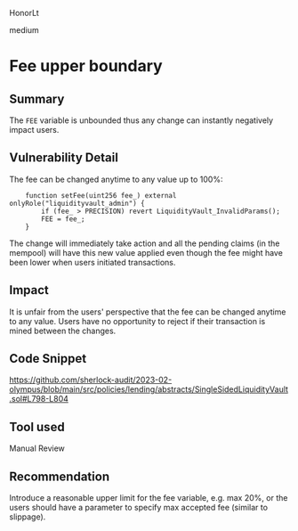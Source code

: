 HonorLt

medium

# Fee upper boundary

## Summary

The `FEE` variable is unbounded thus any change can instantly negatively impact users.

## Vulnerability Detail

The fee can be changed anytime to any value up to 100%:
```solidity
    function setFee(uint256 fee_) external onlyRole("liquidityvault_admin") {
        if (fee_ > PRECISION) revert LiquidityVault_InvalidParams();
        FEE = fee_;
    }
```
The change will immediately take action and all the pending claims (in the mempool) will have this new value applied even though the fee might have been lower when users initiated transactions.

## Impact

It is unfair from the users' perspective that the fee can be changed anytime to any value. Users have no opportunity to reject if their transaction is mined between the changes.

## Code Snippet

https://github.com/sherlock-audit/2023-02-olympus/blob/main/src/policies/lending/abstracts/SingleSidedLiquidityVault.sol#L798-L804

## Tool used

Manual Review

## Recommendation

Introduce a reasonable upper limit for the fee variable, e.g. max 20%,  or the users should have a parameter to specify max accepted fee (similar to slippage).